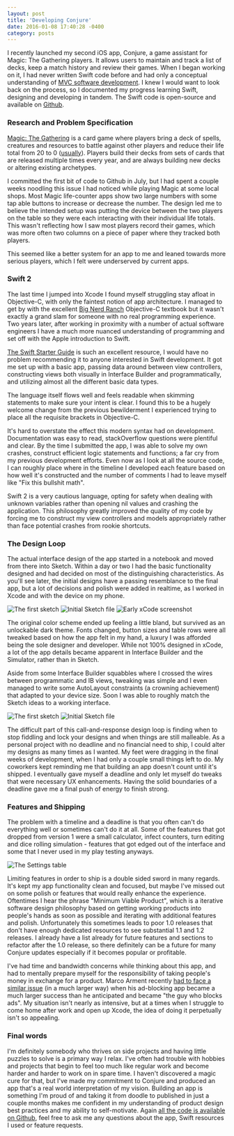 ```yaml
---
layout: post
title: 'Developing Conjure'
date: 2016-01-08 17:40:28 -0400
category: posts
---
```


I recently launched my second iOS app, Conjure, a game assistant for Magic: The Gathering players. It allows users to maintain and track a list of decks, keep a match history and review their games. When I began working on it, I had never written Swift code before and had only a conceptual understanding of [MVC software development](https://en.wikipedia.org/wiki/Model%E2%80%93view%E2%80%93controller). I knew I would want to look back on the process, so I documented my progress learning Swift, designing and developing in tandem. The Swift code is open-source and available on [Github](https://github.com/lkpttn/Conjure).

### Research and Problem Specification

[Magic: The Gathering](http://magic.wizards.com/) is a card game where players bring a deck of spells, creatures and resources to battle against other players and reduce their life total from 20 to 0 ([usually](http://mtgsalvation.gamepedia.com/Winning_and_losing)). Players build their decks from sets of cards that are released multiple times every year, and are always building new decks or altering existing archetypes.

I committed the first bit of code to Github in July, but I had spent a couple weeks noodling this issue I had noticed while playing Magic at some local shops. Most Magic life-counter apps show two large numbers with some tap able buttons to increase or decrease the number. The design led me to believe the intended setup was putting the device between the two players on the table so they were each interacting with their individual life totals. This wasn't reflecting how I saw most players record their games, which was more often two columns on a piece of paper where they tracked both players.

This seemed like a better system for an app to me and leaned towards more serious players, which I felt were underserved by current apps.

### Swift 2

The last time I jumped into Xcode I found myself struggling stay afloat in Objective-C, with only the faintest notion of app architecture. I managed to get by with the excellent [Big Nerd Ranch](https://www.bignerdranch.com/we-write/) Objective-C textbook but it wasn't exactly a grand slam for someone with no real programming experience. Two years later, after working in proximity with a number of actual software engineers I have a much more nuanced understanding of programming and set off with the Apple introduction to Swift.

[The Swift Starter Guide](https://developer.apple.com/library/prerelease/ios/referencelibrary/GettingStarted/DevelopiOSAppsSwift/index.html) is such an excellent resource, I would have no problem recommending it to anyone interested in Swift development. It got me set up with a basic app, passing data around between view controllers, constructing views both visually in Interface Builder and programmatically, and utilizing almost all the different basic data types.

The language itself flows well and feels readable when skimming statements to make sure your intent is clear. I found this to be a hugely welcome change from the previous bewilderment I experienced trying to place all the requisite brackets in Objective-C.

It's hard to overstate the effect this modern syntax had on development. Documentation was easy to read, stackOverflow questions were plentiful and clear. By the time I submitted the app, I was able to solve my own crashes, construct efficient logic statements and functions; a far cry from my previous development efforts. Even now as I look at all the source code, I can roughly place where in the timeline I developed each feature based on how well it's constructed and the number of comments I had to leave myself like "Fix this bullshit math".

Swift 2 is a very cautious language, opting for safety when dealing with unknown variables rather than opening nil values and crashing the application. This philosophy greatly improved the quality of my code by forcing me to construct my view controllers and models appropriately rather than face potential crashes from rookie shortcuts.

### The Design Loop

The actual interface design of the app started in a notebook and moved from there into Sketch. Within a day or two I had the basic functionality designed and had decided on most of the distinguishing characteristics. As you'll see later, the initial designs have a passing resemblance to the final app, but a lot of decisions and polish were added in realtime, as I worked in Xcode and with the device on my phone.

![The first sketch](/assets/images/posts/developingconjure/FirstSketches.png)
![Initial Sketch file](/assets/images/posts/developingconjure/SketchDocument.png)
![Early xCode screenshot](/assets/images/posts/developingconjure/xcode.png)

The original color scheme ended up feeling a little bland, but survived as an unlockable dark theme. Fonts changed, button sizes and table rows were all tweaked based on how the app felt in my hand, a luxury I was afforded being the sole designer and developer. While not 100% designed in xCode, a lot of the app details became apparent in Interface Builder and the Simulator, rather than in Sketch.

Aside from some Interface Builder squabbles where I crossed the wires between programmatic and IB views, tweaking was simple and I even managed to write some AutoLayout constraints (a crowning achievement) that adapted to your device size. Soon I was able to roughly match the Sketch ideas to a working interface.

![The first sketch](/assets/images/posts/developingconjure/SketchComparison_1.png)
![Initial Sketch file](/assets/images/posts/developingconjure/SketchComparison_2.png)

The difficult part of this call-and-response design loop is finding when to stop fiddling and lock your designs and when things are still malleable. As a personal project with no deadline and no financial need to ship, I could alter my designs as many times as I wanted. My feet were dragging in the final weeks of development, when I had only a couple small things left to do. My coworkers kept reminding me that building an app doesn't count until it's shipped. I eventually gave myself a deadline and only let myself do tweaks that were necessary UX enhancements. Having the solid boundaries of a deadline gave me a final push of energy to finish strong.

### Features and Shipping

The problem with a timeline and a deadline is that you often can't do everything well or sometimes can't do it at all. Some of the features that got dropped from version 1 were a small calculator, infect counters, turn editing and dice rolling simulation - features that got edged out of the interface and some that I never used in my play testing anyways.

![The Settings table](/assets/images/posts/developingconjure/settings-table.png)

Limiting features in order to ship is a double sided sword in many regards. It's kept my app functionality clean and focused, but maybe I've missed out on some polish or features that would really enhance the experience. Oftentimes I hear the phrase "Minimum Viable Product", which is a iterative software design philosophy based on getting working products into people's hands as soon as possible and iterating with additional features and polish. Unfortunately this sometimes leads to poor 1.0 releases that don't have enough dedicated resources to see substantial 1.1 and 1.2 releases. I already have a list already for future features and sections to refactor after the 1.0 release, so there definitely can be a future for many Conjure updates especially if it becomes popular or profitable.

I've had time and bandwidth concerns while thinking about this app, and had to mentally prepare myself for the responsibility of taking people's money in exchange for a product. Marco Arment recently [had to face a similar issue](http://www.marco.org/2015/09/18/just-doesnt-feel-good) (in a much larger way) when his ad-blocking app became a much larger success than he anticipated and became "the guy who blocks ads". My situation isn't nearly as intensive, but at a times when I struggle to come home after work and open up Xcode, the idea of doing it perpetually isn't so appealing.

### Final words

I'm definitely somebody who thrives on side projects and having little puzzles to solve is a primary way I relax. I've often had trouble with hobbies and projects that begin to feel too much like regular work and become harder and harder to work on in spare time. I haven't discovered a magic cure for that, but I've made my commitment to Conjure and produced an app that's a real world interpretation of my vision. Building an app is something I'm proud of and taking it from doodle to published in just a couple months makes me confident in my understanding of product design best practices and my ability to self-motivate. Again [all the code is available on Github](https://github.com/lkpttn/Conjure), feel free to ask me any questions about the app, Swift resources I used or feature requests.
